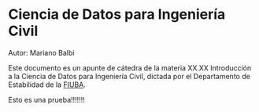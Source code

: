 # Ciencia de Datos para Ingeniería Civil

Autor: Mariano Balbi

Este documento es un apunte de cátedra de la materia XX.XX Introducción a la Ciencia de Datos para Ingeniería Civil, dictada por el Departamento de Estabilidad de la [FIUBA](https://fi.uba.ar).

Esto es una prueba!!!!!!!

```{tableofcontents}
```
